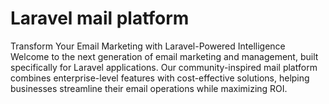 # Laravel mail platform
Transform Your Email Marketing with Laravel-Powered Intelligence Welcome to the next generation of email marketing and management, built specifically for Laravel applications. Our community-inspired mail platform combines enterprise-level features with cost-effective solutions, helping businesses streamline their email operations while maximizing ROI.

